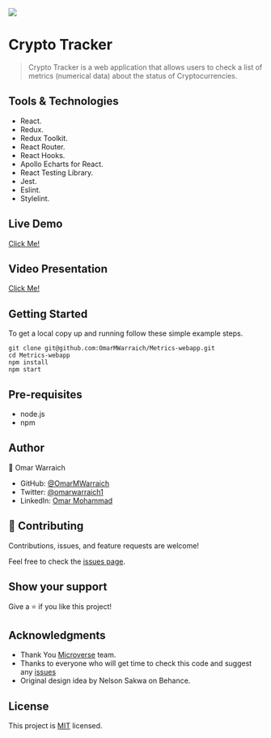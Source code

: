 ![](https://img.shields.io/badge/Microverse-blueviolet)

# Crypto Tracker

> Crypto Tracker is a web application that allows users to check a list of metrics (numerical data) about the status of Cryptocurrencies.

## Tools & Technologies

- React.
- Redux.
- Redux Toolkit.
- React Router.
- React Hooks.
- Apollo Echarts for React.
- React Testing Library.
- Jest.
- Eslint.
- Stylelint.

## Live Demo 

[Click Me!](https://cryptotracker-ova.netlify.app)

## Video Presentation

[Click Me!](https://www.loom.com/share/db887315c94540e0a0f42278057ea8b3)

## Getting Started

To get a local copy up and running follow these simple example steps.

```
git clone git@github.com:OmarMWarraich/Metrics-webapp.git
cd Metrics-webapp
npm install
npm start
```

## Pre-requisites

- node.js
- npm

## Author

👤 Omar Warraich

- GitHub: [@OmarMWarraich](https://github.com/OmarMWarraich)
- Twitter: [@omarwarraich1](https://twitter.com/@omarwarraich1)
- LinkedIn: [Omar Mohammad](https://www.linkedin.com/in/omar-mohammad-a9902847/)

## 🤝 Contributing

Contributions, issues, and feature requests are welcome!

Feel free to check the [issues page](../../issues/).

## Show your support

Give a ⭐️ if you like this project!

## Acknowledgments

- Thank You [Microverse](www.microverse.org) team.
- Thanks to everyone who will get time to check this code and suggest any [issues](https://github.com/OmarMWarraich/Metrics-webapp/issues)
- Original design idea by Nelson Sakwa on Behance.

## License

This project is [MIT](./LICENSE) licensed.
